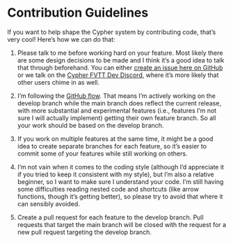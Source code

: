 # Contribution Guidelines

If you want to help shape the Cypher system by contributing code, that’s very cool! Here’s how we can do that:

1. Please talk to me before working hard on your feature. Most likely there are some design decisions to be made and I think it’s a good idea to talk that through beforehand. You can either [create an issue here on GitHub](https://github.com/mrkwnzl/cyphersystem-foundryvtt/issues/new/choose) or we talk on the [Cypher FVTT Dev Discord](https://discord.gg/C5zGgtyhwa), where it’s more likely that other users chime in as well.

2. I’m following the [GitHub flow](https://guides.github.com/introduction/flow/). That means I’m actively working on the develop branch while the main branch does reflect the current release, with more substantial and experimental features (i.e., features I’m not sure I will actually implement) getting their own feature branch. So all your work should be based on the develop branch.

3. If you work on multiple features at the same time, it might be a good idea to create separate branches for each feature, so it’s easier to commit some of your features while still working on others.

4. I’m not vain when it comes to the coding style (although I’d appreciate it if you tried to keep it consistent with my style), but I’m also a relative beginner, so I want to make sure I understand your code. I’m still having some difficulties reading nested code and shortcuts (like arrow functions, though it’s getting better), so please try to avoid that where it can sensibly avoided.

5. Create a pull request for each feature to the develop branch. Pull requests that target the main branch will be closed with the request for a new pull request targeting the develop branch.
